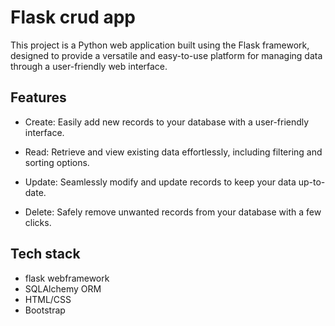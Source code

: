 # Flask crud app
This project is a Python web application built using the Flask framework, designed to provide a versatile and easy-to-use platform for managing data through a user-friendly web interface.

## Features
- Create: Easily add new records to your database with a user-friendly interface.
- Read: Retrieve and view existing data effortlessly, including filtering and sorting options.

- Update: Seamlessly modify and update records to keep your data up-to-date.

- Delete: Safely remove unwanted records from your database with a few clicks.

## Tech stack
- flask webframework
- SQLAlchemy ORM
- HTML/CSS
- Bootstrap
